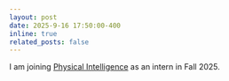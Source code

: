 ```yaml
---
layout: post
date: 2025-9-16 17:50:00-400
inline: true
related_posts: false
---
```


I am joining [Physical Intelligence](https://www.physicalintelligence.company/) as an intern in Fall 2025.
